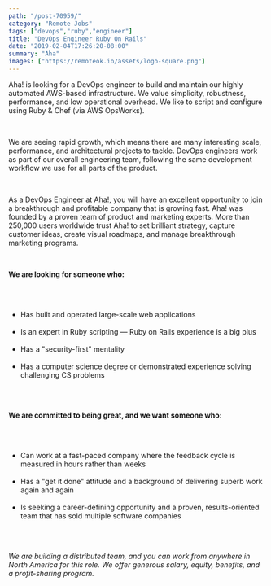 ```yaml
---
path: "/post-70959/"
category: "Remote Jobs"
tags: ["devops","ruby","engineer"]
title: "DevOps Engineer Ruby On Rails"
date: "2019-02-04T17:26:20-08:00"
summary: "Aha"
images: ["https://remoteok.io/assets/logo-square.png"]
---
```


<p>Aha! is looking for a DevOps engineer to build and maintain our highly automated AWS-based infrastructure. We value simplicity, robustness, performance, and low operational overhead. We like to script and configure using Ruby &amp; Chef (via AWS OpsWorks).</p><br /><p>We are seeing rapid growth, which means there are many interesting scale, performance, and architectural projects to tackle. DevOps engineers work as part of our overall engineering team, following the same development workflow we use for all parts of the product.</p><br /><p>As a DevOps Engineer at Aha!, you will have an excellent opportunity to join a breakthrough and profitable company that is growing fast. Aha! was founded by a proven team of product and marketing experts. More than 250,000 users worldwide trust Aha! to set brilliant strategy, capture customer ideas, create visual roadmaps, and manage breakthrough marketing programs.</p><br /><p><strong>We are looking for someone who:</strong></p><br /><ul><br /><li>Has built and operated large-scale web applications</li><br /><li>Is an expert in Ruby scripting &mdash; Ruby on Rails experience is a big plus</li><br /><li>Has a "security-first" mentality</li><br /><li>Has a computer science degree or demonstrated experience solving challenging CS problems</li><br /></ul><br /><p><strong>We are committed to being great, and we want someone who:</strong></p><br /><ul><br /><li>Can work at a fast-paced company where the feedback cycle is measured in hours rather than weeks</li><br /><li>Has a "get it done" attitude and a background of delivering superb work again and again</li><br /><li>Is seeking a career-defining opportunity and a proven, results-oriented team that has sold multiple software companies</li><br /></ul><br /><p><em>We are building a distributed team, and you can work from anywhere in North America for this role. We offer generous salary, equity, benefits, and a profit-sharing program.</em></p>
